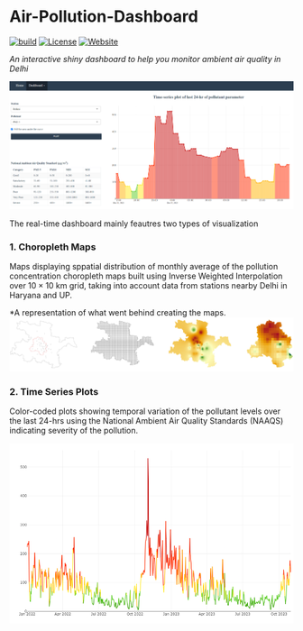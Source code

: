 # Air-Pollution-Dashboard
[![build](https://github.com/waitasecant/Air-Pollution-Dashboard/actions/workflows/main.yml/badge.svg)](https://github.com/waitasecant/Air-Pollution-Dashboard/actions/workflows/main.yml)
[![License](https://img.shields.io/github/license/waitasecant/Air-Pollution-Dashboard?color=neon)](LICENSE)
[![Website](https://img.shields.io/website?url=https%3A%2F%2Fwaitasecant.shinyapps.io%2Fmyapp&up_message=dashboard&up_color=neon&down_message=dashboard&down_color=neon&label=shiny&link=https%3A%2F%2Fwaitasecant.shinyapps.io%2Fmyapp)](https://waitasecant.shinyapps.io/myapp)

*An interactive shiny dashboard to help you monitor ambient air quality in Delhi*

![alt text](https://github.com/waitasecant/Air-Pollution-Dashboard/blob/main/dashboard.png?raw=true)

The real-time dashboard mainly feautres two types of visualization

### 1. Choropleth Maps

Maps displaying sppatial distribution of monthly average of the pollution concentration choropleth maps built using Inverse Weighted Interpolation over $10\times 10$ km grid, taking into account data from stations nearby Delhi in Haryana and UP.

*A representation of what went behind creating the maps.
![alt text](https://github.com/waitasecant/Air-Pollution-Dashboard/blob/main/choropleth.png?raw=true)

### 2. Time Series Plots

Color-coded plots showing temporal variation of the pollutant levels over the last 24-hrs using the National Ambient Air Quality Standards (NAAQS) indicating severity of the pollution.

![alt text](https://github.com/waitasecant/Air-Pollution-Dashboard/blob/main/plot.png?raw=true)
